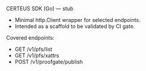 CERTEUS SDK (Go) — stub

- Minimal http.Client wrapper for selected endpoints.
- Intended as a scaffold to be validated by CI gate.

Covered endpoints:
- GET /v1/pfs/list
- GET /v1/pfs/xattrs
- POST /v1/proofgate/publish

